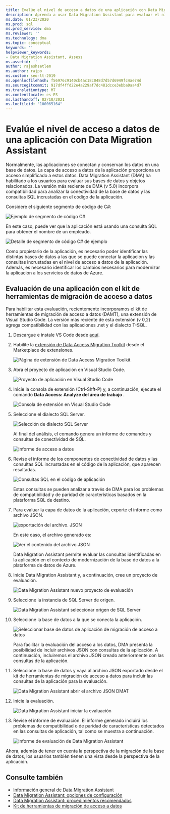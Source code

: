 ```yaml
---
title: Evalúe el nivel de acceso a datos de una aplicación con Data Migration Assistant
description: Aprenda a usar Data Migration Assistant para evaluar el nivel de acceso a datos de una aplicación.
ms.date: 01/23/2020
ms.prod: sql
ms.prod_service: dma
ms.reviewer: ''
ms.technology: dma
ms.topic: conceptual
keywords: ''
helpviewer_keywords:
- Data Migration Assistant, Assess
ms.assetid: ''
author: rajeshsetlem
ms.author: rajpo
ms.custom: seo-lt-2019
ms.openlocfilehash: f56976c9140cb4ac18c048d7d57d6949fc4ae74d
ms.sourcegitcommit: 917df4ffd22e4a229af7dc481dcce3ebba0aa4d7
ms.translationtype: MT
ms.contentlocale: es-ES
ms.lasthandoff: 02/10/2021
ms.locfileid: "100065164"
---
```

# <a name="assess-an-apps-data-access-layer-with-data-migration-assistant"></a>Evalúe el nivel de acceso a datos de una aplicación con Data Migration Assistant

Normalmente, las aplicaciones se conectan y conservan los datos en una base de datos. La capa de acceso a datos de la aplicación proporciona un acceso simplificado a estos datos. Data Migration Assistant (DMA) ha habilitado a los usuarios para evaluar sus bases de datos y objetos relacionados. La versión más reciente de DMA (v 5.0) incorpora compatibilidad para analizar la conectividad de la base de datos y las consultas SQL incrustadas en el código de la aplicación.

Considere el siguiente segmento de código de C#:

![Ejemplo de segmento de código C#](../dma/media/dma-assess-app-data-layer/dma-sample-c-sharp-code-segment.png)

En este caso, puede ver que la aplicación está usando una consulta SQL para obtener el nombre de un empleado.

![Detalle de segmento de código C# de ejemplo](../dma/media/dma-assess-app-data-layer/dma-sample-c-sharp-code-detail.png)

Como propietario de la aplicación, es necesario poder identificar las distintas bases de datos a las que se puede conectar la aplicación y las consultas incrustadas en el nivel de acceso a datos de la aplicación. Además, es necesario identificar los cambios necesarios para modernizar la aplicación a los servicios de datos de Azure.

## <a name="assess-an-app-with-data-access-migration-toolkit"></a>Evaluación de una aplicación con el kit de herramientas de migración de acceso a datos

Para habilitar esta evaluación, recientemente incorporamos el kit de herramientas de migración de acceso a datos (DAMT), una extensión de Visual Studio Code. La versión más reciente de esta extensión (v 0,2) agrega compatibilidad con las aplicaciones .net y el dialecto T-SQL.

1. Descargue e instale VS Code desde [aquí](https://code.visualstudio.com/download).
2. Habilite la [extensión de Data Access Migration Toolkit](https://marketplace.visualstudio.com/items?itemName=ms-databasemigration.data-access-migration-toolkit) desde el Marketplace de extensiones.

   ![Página de extensión de Data Access Migration Toolkit](../dma/media/dma-assess-app-data-layer/dma-damt-extension-page.png)

3. Abra el proyecto de aplicación en Visual Studio Code.

   ![Proyecto de aplicación en Visual Studio Code](../dma/media/dma-assess-app-data-layer/dma-app-project-in-vscode.png)

4. Inicie la consola de extensión (Ctrl-Shft-P) y, a continuación, ejecute el comando **Data Access: Analyze del área de trabajo** .

   ![Consola de extensión en Visual Studio Code](../dma/media/dma-assess-app-data-layer/dma-vscode-extension-console.png)

5. Seleccione el dialecto SQL Server.

   ![Selección de dialecto SQL Server](../dma/media/dma-assess-app-data-layer/dma-sql-server-dialect.png)

   Al final del análisis, el comando genera un informe de comandos y consultas de conectividad de SQL.

   ![Informe de acceso a datos](../dma/media/dma-assess-app-data-layer/dma-data-access-report.png)

6. Revise el informe de los componentes de conectividad de datos y las consultas SQL incrustadas en el código de la aplicación, que aparecen resaltadas.

   ![Consultas SQL en el código de aplicación](../dma/media/dma-assess-app-data-layer/dma-sql-queries-in-app-code.png)

   Estas consultas se pueden analizar a través de DMA para los problemas de compatibilidad y de paridad de características basados en la plataforma SQL de destino.

7. Para evaluar la capa de datos de la aplicación, exporte el informe como archivo JSON.

   ![exportación del archivo. JSON](../dma/media/dma-assess-app-data-layer/dma-json-file-export.png)

   En este caso, el archivo generado es:

   ![Ver el contenido del archivo JSON](../dma/media/dma-assess-app-data-layer/dma-json-file-contents.png)

   Data Migration Assistant permite evaluar las consultas identificadas en la aplicación en el contexto de modernización de la base de datos a la plataforma de datos de Azure.

8. Inicie Data Migration Assistant y, a continuación, cree un proyecto de evaluación.

   ![Data Migration Assistant nuevo proyecto de evaluación](../dma/media/dma-assess-app-data-layer/dma-new-assessment-project.png)

9. Seleccione la instancia de SQL Server de origen.

   ![Data Migration Assistant seleccionar origen de SQL Server](../dma/media/dma-assess-app-data-layer/dma-select-sql-source.png)

10. Seleccione la base de datos a la que se conecta la aplicación.

    ![Seleccionar base de datos de aplicación de migración de acceso a datos](../dma/media/dma-assess-app-data-layer/dma-select-app-database.png)

    Para facilitar la evaluación del acceso a los datos, DMA presenta la posibilidad de incluir archivos JSON con consultas de la aplicación. A continuación, incluiremos el archivo JSON creado anteriormente con las consultas de la aplicación.

11. Seleccione la base de datos y vaya al archivo JSON exportado desde el kit de herramientas de migración de acceso a datos para incluir las consultas de la aplicación para la evaluación.

    ![Data Migration Assistant abrir el archivo JSON DMAT](../dma/media/dma-assess-app-data-layer/dma-open-damt-json-file.png)

12. Inicie la evaluación.

    ![Data Migration Assistant iniciar la evaluación](../dma/media/dma-assess-app-data-layer/dma-start-assessment.png)

13. Revise el informe de evaluación. El informe generado incluirá los problemas de compatibilidad o de paridad de características detectados en las consultas de aplicación, tal como se muestra a continuación.

    ![Informe de evaluación de Data Migration Assistant](../dma/media/dma-assess-app-data-layer/dma-assessment-report.png)

Ahora, además de tener en cuenta la perspectiva de la migración de la base de datos, los usuarios también tienen una vista desde la perspectiva de la aplicación.

## <a name="see-also"></a>Consulte también

* [Información general de Data Migration Assistant](../dma/dma-overview.md)
* [Data Migration Assistant: opciones de configuración](../dma/dma-configurationsettings.md)
* [Data Migration Assistant: procedimientos recomendados](../dma/dma-bestpractices.md)
* [Kit de herramientas de migración de acceso a datos](https://marketplace.visualstudio.com/items?itemName=ms-databasemigration.data-access-migration-toolkit)